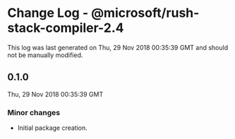 # Change Log - @microsoft/rush-stack-compiler-2.4

This log was last generated on Thu, 29 Nov 2018 00:35:39 GMT and should not be manually modified.

## 0.1.0
Thu, 29 Nov 2018 00:35:39 GMT

### Minor changes

- Initial package creation.

